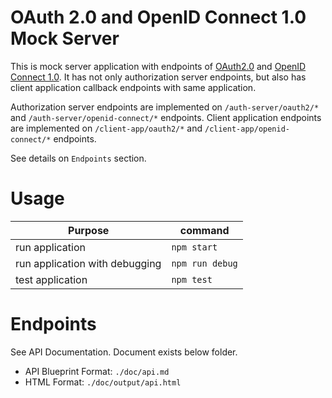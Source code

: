 # OAuth 2.0 and OpenID Connect 1.0 Mock Server

This is mock server application with endpoints of [OAuth2.0](https://tools.ietf.org/html/rfc6749) and [OpenID Connect 1.0](http://openid.net/connect/).
It has not only authorization server endpoints, but also has client application callback endpoints with same application.

Authorization server endpoints are implemented on `/auth-server/oauth2/*` and `/auth-server/openid-connect/*` endpoints.
Client application endpoints are implemented on `/client-app/oauth2/*` and `/client-app/openid-connect/*` endpoints.

See details on `Endpoints` section.

# Usage

| Purpose         | command     |
|-----------------|-------------|
| run application | `npm start` |
| run application with debugging | `npm run debug` |
| test application | `npm test` |

# Endpoints

See API Documentation. Document exists below folder.

* API Blueprint Format: `./doc/api.md`
* HTML Format: `./doc/output/api.html`

